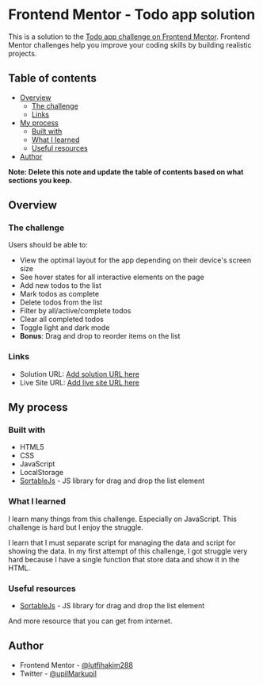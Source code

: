 # Frontend Mentor - Todo app solution

This is a solution to the [Todo app challenge on Frontend Mentor](https://www.frontendmentor.io/challenges/todo-app-Su1_KokOW). Frontend Mentor challenges help you improve your coding skills by building realistic projects. 

## Table of contents

- [Overview](#overview)
  - [The challenge](#the-challenge)
  - [Links](#links)
- [My process](#my-process)
  - [Built with](#built-with)
  - [What I learned](#what-i-learned)
  - [Useful resources](#useful-resources)
- [Author](#author)

**Note: Delete this note and update the table of contents based on what sections you keep.**

## Overview

### The challenge

Users should be able to:

- View the optimal layout for the app depending on their device's screen size
- See hover states for all interactive elements on the page
- Add new todos to the list
- Mark todos as complete
- Delete todos from the list
- Filter by all/active/complete todos
- Clear all completed todos
- Toggle light and dark mode
- **Bonus**: Drag and drop to reorder items on the list

### Links

- Solution URL: [Add solution URL here](https://your-solution-url.com)
- Live Site URL: [Add live site URL here](https://your-live-site-url.com)

## My process

### Built with

- HTML5
- CSS
- JavaScript
- LocalStorage
- [SortableJs](https://sortablejs.github.io/Sortable/) - JS library for drag and drop the list element

### What I learned

I learn many things from this challenge. Especially on JavaScript. This challenge is hard but I enjoy the struggle.

I learn that I must separate script for managing the data and script for showing the data. In my first attempt of this challenge, I got struggle very hard because I have a single function that store data and show it in the HTML.

### Useful resources

- [SortableJs](https://sortablejs.github.io/Sortable/) - JS library for drag and drop the list element

And more resource that you can get from internet.

## Author

- Frontend Mentor - [@lutfihakim288](https://www.frontendmentor.io/profile/lutfihakim28)
- Twitter - [@upilMarkupil](https://www.twitter.com/upilMarkupil)
